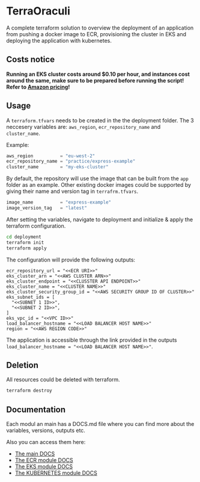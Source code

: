 # TerraOraculi

A complete terraform solution to overview the deployment of an application from pushing a docker image to ECR, provisioning the cluster in EKS and deploying the application with kubernetes. 

## Costs notice

**Running an EKS cluster costs around $0.10 per hour, and instances cost around the same, make sure to be prepared before running the script! Refer to [Amazon pricing](https://aws.amazon.com/eks/pricing/)!**

## Usage

A `terraform.tfvars` needs to be created in the the deployment folder. The 3 neccesery variables are: `aws_region`, `ecr_repository_name` and `cluster_name`.

Example:

```tfvars
aws_region          = "eu-west-2"
ecr_repository_name = "practice/express-example"
cluster_name        = "my-eks-cluster"
```

By default, the repository will use the image that can be built from the `app` folder as an example. Other existing docker images could be supported by giving their name and version tag in `terrafrm.tfvars`.

```tfvars
image_name          = "express-example"
image_version_tag   = "latest"
```

After setting the variables, navigate to deployment and initialize & apply the terraform configuration.

```bash
cd deployment
terraform init
terraform apply
```

The configuration will provide the following outputs:

```
ecr_repository_url = "<<ECR URI>>"
eks_cluster_arn = "<<AWS CLUSTER ARN>>"
eks_cluster_endpoint = "<<CLUSSTER API ENDPOINT>>"
eks_cluster_name = "<<CLUSTER NAME>>"
eks_cluster_security_group_id = "<<AWS SECURITY GROUP ID OF CLUSTER>>"
eks_subnet_ids = [
  "<<SUBNET 1 ID>>",
  "<<SUBNET 2 ID>>",
]
eks_vpc_id = "<<VPC ID>>"
load_balancer_hostname = "<<LOAD BALANCER HOST NAME>>"
region = "<<AWS REGION CODE>>"
```

The application is accessible through the link provided in the outputs `load_balancer_hostname = "<<LOAD BALANCER HOST NAME>>"`.

## Deletion

All resources could be deleted with terraform.

```bash
terraform destroy
```

## Documentation

Each modul an main has a DOCS.md file where you can find more about the variables, versions, outputs etc.

Also you can access them here:
- [The main DOCS](DOCS.md)
- [The ECR module DOCS](modules/ecr/DOCS.md)
- [The EKS module DOCS](modules/eks/DOCS.md)
- [The KUBERNETES module DOCS](modules/kubernetes/DOCS.md)